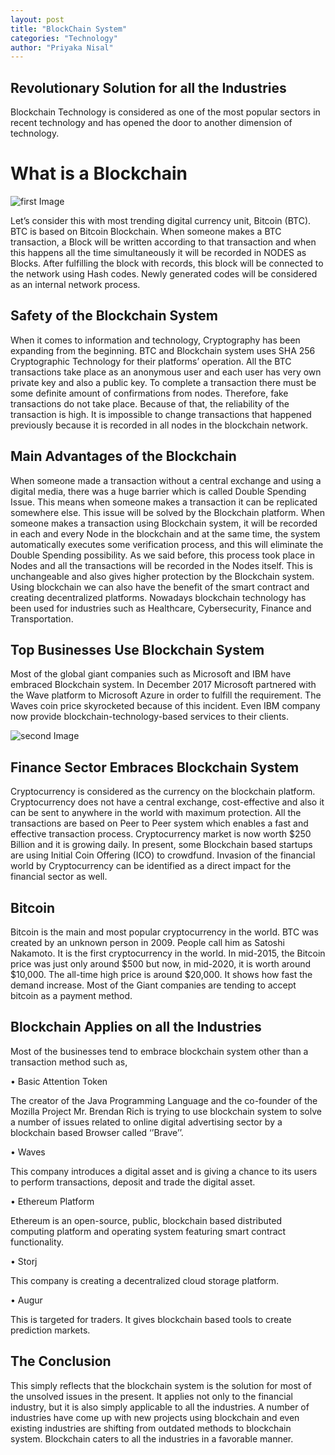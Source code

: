 ```yaml
---
layout: post
title: "BlockChain System"
categories: "Technology"
author: "Priyaka Nisal"
---
```

## Revolutionary Solution for all the Industries

Blockchain Technology is considered as one of the most popular sectors in recent technology and has opened the door to another dimension of technology.

# What is a Blockchain

![first Image](https://github.com/aviorsys/aviorsys.github.io/raw/master/images/blockchain.jpeg)

Let’s consider this with most trending digital currency unit, Bitcoin (BTC). BTC is based on Bitcoin Blockchain. When someone makes a BTC transaction, a Block will be written according to that transaction and when this happens all the time simultaneously it will be recorded in NODES as Blocks. After fulfilling the block with records, this block will be connected to the network using Hash codes. Newly generated codes will be considered as an internal network process. 


## Safety of the Blockchain System

When it comes to information and technology, Cryptography has been expanding from the beginning. BTC and Blockchain system uses SHA 256 Cryptographic Technology for their platforms’ operation. All the BTC transactions take place as an anonymous user and each user has very own private key and also a public key. To complete a transaction there must be some definite amount of confirmations from nodes. Therefore, fake transactions do not take place. Because of that, the reliability of the transaction is high. It is impossible to change transactions that happened previously because it is recorded in all nodes in the blockchain network.

## Main Advantages of the Blockchain

When someone made a transaction without a central exchange and using a digital media, there was a huge barrier which is called Double Spending Issue. This means when someone makes a transaction it can be replicated somewhere else. This issue will be solved by the Blockchain platform. When someone makes a transaction using Blockchain system, it will be recorded in each and every Node in the blockchain and at the same time, the system automatically executes some verification process, and this will eliminate the Double Spending possibility. As we said before, this process took place in Nodes and all the transactions will be recorded in the Nodes itself. This is unchangeable and also gives higher protection by the Blockchain system. Using blockchain we can also have the benefit of the smart contract and creating decentralized platforms. Nowadays blockchain technology has been used for industries such as Healthcare, Cybersecurity, Finance and Transportation.

## Top Businesses Use Blockchain System

Most of the global giant companies such as Microsoft and IBM have embraced Blockchain system. In December 2017 Microsoft partnered with the Wave platform to Microsoft Azure in order to fulfill the requirement. The Waves coin price skyrocketed because of this incident. Even IBM company now provide blockchain-technology-based services to their clients.

![second Image](https://github.com/aviorsys/aviorsys.github.io/raw/master/images/blockchainsecond.jpg)


## Finance Sector Embraces Blockchain System 

Cryptocurrency is considered as the currency on the blockchain platform. Cryptocurrency does not have a central exchange, cost-effective and also it can be sent to anywhere in the world with maximum protection. All the transactions are based on Peer to Peer system which enables a fast and effective transaction process. Cryptocurrency market is now worth $250 Billion and it is growing daily. In present, some Blockchain based startups are using Initial Coin Offering (ICO) to crowdfund. Invasion of the financial world by Cryptocurrency can be identified as a direct impact for the financial sector as well. 

## Bitcoin
Bitcoin is the main and most popular cryptocurrency in the world. BTC was created by an unknown person in 2009. People call him as Satoshi Nakamoto. It is the first cryptocurrency in the world. In mid-2015, the Bitcoin price was just only around $500 but now, in mid-2020, it is worth around $10,000. The all-time high price is around $20,000. It shows how fast the demand increase. Most of the Giant companies are tending to accept bitcoin as a payment method. 

## Blockchain Applies on all the Industries

Most of the businesses tend to embrace blockchain system other than a transaction method such as,

•	Basic Attention Token 

The creator of the Java Programming Language and the co-founder of the Mozilla Project Mr. Brendan Rich is trying to use blockchain system to solve a number of issues related to online digital advertising sector by a blockchain based Browser called ‘’Brave’’. 

•	Waves

This company introduces a digital asset and is giving a chance to its users to perform transactions, deposit and trade the digital asset. 

•	Ethereum Platform

Ethereum is an open-source, public, blockchain based distributed computing platform and operating system featuring smart contract functionality. 

•	Storj

This company is creating a decentralized cloud storage platform. 

•	Augur

This is targeted for traders. It gives blockchain based tools to create prediction markets.  


## The Conclusion

This simply reflects that the blockchain system is the solution for most of the unsolved issues in the present. It applies not only to the financial industry, but it is also simply applicable to all the industries. A number of industries have come up with new projects using blockchain and even existing industries are shifting from outdated methods to blockchain system. Blockchain caters to all the industries in a favorable manner.

